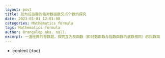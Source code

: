 ```yaml
---
layout: post
title: 互为反函数的指对数函数交点个数的探究
date: 2023-01-01 12:01:00
categories: Mathematics formula
tags: Mathematics formula
author: Orangelop aka. null.
excerpt: 一道经典的导数题，探究互为反函数（即对数函数与指数函数的底数相同）的指数函数、对数函数交点的个数
---
```


* content
{:toc}